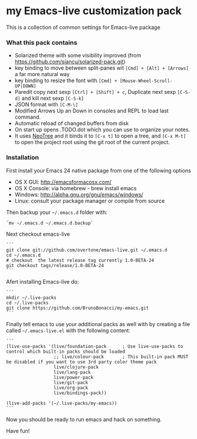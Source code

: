 # my Emacs-live customization pack

This is a collection of common settings for Emacs-live package

### What this pack contains

  - Solarized theme with some visibility improved (from https://github.com/siancu/solarized-pack.git)
  - key binding to move between split-panes wit `[Cmd] + [Alt] + [Arrows]` a far more natural way
  - key binding to resize the font with `[Cmd] + [Mouse-Wheel-Scroll-UP|DOWN]`
  - Paredit copy next sexp `[Ctrl] + [Shift] + c`, Duplicate next sexp `[C-S-d]` and kill next sexp `[C-S-k]` 
  - JSON format with `[C-M-\]`
  - Modified Arrows Up an Down in consoles and REPL to load last command.
  - Automatic reload of changed buffers from disk
  - On start up opens .TODO.dot which you can use to organize your notes.
  - It uses [NeoTree](http://www.emacswiki.org/emacs/NeoTree) and it binds it to `[C-x t]` to open a tree, and `[C-x M-t]` to open the project root using the git root of the current project.
  

### Installation

First install your Emacs 24 native package from one of the following options

  * OS X GUI: http://emacsformacosx.com/
  * OS X Console: via homebrew - brew install emacs
  * Windows: http://alpha.gnu.org/gnu/emacs/windows/
  * Linux: consult your package manager or compile from source

Then backup your `~/.emacs.d` folder with:

    `mv ~/.emacs.d ~/.emacs.d.backup`

Next checkout emacs-live

    ```
    git clone git://github.com/overtone/emacs-live.git ~/.emacs.d
    cd ~/.emacs.d
    # checkout  the latest release tag currently 1.0-BETA-24
    git checkout tags/release/1.0-BETA-24
    ```

Afert installing Emacs-live do:

    ```
    mkdir ~/.live-packs
    cd ~/.live-packs
    git clone https://github.com/BrunoBonacci/my-emacs.git
    ```

Finally tell emacs to use your additional packs as well with by creating a file called `~/.emacs-live.el`
with the following content:
     
    ```
    (live-use-packs '(live/foundation-pack      ; Use live-use-packs to control which built-in packs should be loaded
                      ;; live/colour-pack       ; This built-in pack MUST be disabled if you want to use 3rd party color theme pack
                      live/clojure-pack
                      live/lang-pack
                      live/power-pack
                      live/git-pack
                      live/org-pack
                      live/bindings-pack))

    (live-add-packs '(~/.live-packs/my-emacs))
    ```

Now you should be ready to run emacs and hack on something.

Have fun!
